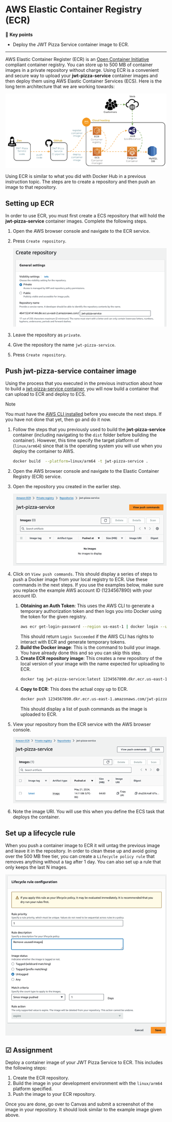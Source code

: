 # AWS Elastic Container Registry (ECR)

🔑 **Key points**

- Deploy the JWT Pizza Service container image to ECR.

---

AWS Elastic Container Register (ECR) is an [Open Container Initiative](https://opencontainers.org/) compliant container registry. You can store up to 500 MB of container images in a private repository without charge. Using ECR is a convenient and secure way to upload your **jwt-pizza-service** container images and then deploy them using AWS Elastic Container Services (ECS). Here is the long term architecture that we are working towards:

![Pizza service deployment](pizzaServiceDeployment.png)

Using ECR is similar to what you did with Docker Hub in a previous instruction topic. The steps are to create a repository and then push an image to that repository.

## Setting up ECR

In order to use ECR, you must first create a ECS repository that will hold the **jwt-pizza-service** container images. Complete the following steps.

1. Open the AWS browser console and navigate to the ECR service.
1. Press `Create repository`.

   ![Create repository](createRepository.png)

1. Leave the repository as `private`.
1. Give the repository the name `jwt-pizza-service`.
1. Press `Create repository`.

## Push jwt-pizza-service container image

Using the process that you executed in the previous instruction about how to build a [jwt-pizza-service container](../jwtPizzaServiceContainer/jwtPizzaServiceContainer.md), you will now build a container that can upload to ECR and deploy to ECS.

> [!NOTE]
> You must have the [AWS CLI installed](https://docs.aws.amazon.com/cli/latest/userguide/getting-started-install.html) before you execute the next steps. If you have not done that yet, then go and do it now.

1. Follow the steps that you previously used to build the **jwt-pizza-service** container (including navigating to the `dist` folder before building the container). However, this time specify the target platform of (`linux/arm64`) since that is the operating system you will use when you deploy the container to AWS.
   ```sh
   docker build  --platform=linux/arm64 -t jwt-pizza-service .
   ```
1. Open the AWS browser console and navigate to the Elastic Container Registry (ECR) service.
1. Open the repository you created in the earlier step.

   ![View repository](viewRepository.png)

1. Click on `View push commands`. This should display a series of steps to push a Docker image from your local registry to ECR. Use these commands in the next steps. If you use the examples below, make sure you replace the example AWS account ID (1234567890) with your account ID.
   1. **Obtaining an Auth Token**: This uses the AWS CLI to generate a temporary authorization token and then logs you into Docker using the token for the given registry.
      ```sh
      aws ecr get-login-password --region us-east-1 | docker login --username AWS --password-stdin 1234567890.dkr.ecr.us-east-1.amazonaws.com
      ```
      This should return `Login Succeeded` if the AWS CLI has rights to interact with ECR and generate temporary tokens.
   2. **Build the Docker image**: This is the command to build your image. You have already done this and so you can skip this step.
   3. **Create ECR repository image**: This creates a new repository of the local version of your image with the name expected for uploading to ECR.
      ```sh
      docker tag jwt-pizza-service:latest 1234567890.dkr.ecr.us-east-1.amazonaws.com/jwt-pizza-service:latest
      ```
   4. **Copy to ECR**: This does the actual copy up to ECR.
      ```sh
      docker push 1234567890.dkr.ecr.us-east-1.amazonaws.com/jwt-pizza-service:latest
      ```
      This should display a list of push commands as the image is uploaded to ECR.
1. View your repository from the ECR service with the AWS browser console.

   ![View uploaded image](viewUploadedDockerImage.png)

1. Note the image URI. You will use this when you define the ECS task that deploys the container.

## Set up a lifecycle rule

When you push a container image to ECR it will untag the previous image and leave it in the repository. In order to clean these up and avoid going over the 500 MB free tier, you can create a `Lifecycle policy rule` that removes anything without a tag after 1 day. You can also set up a rule that only keeps the last N images.

![Lifecycle rule](lifecycleRule.png)

## ☑ Assignment

Deploy a container image of your JWT Pizza Service to ECR. This includes the following steps:

1. Create the ECR repository.
1. Build the image in your development environment with the `linux/arm64` platform specified.
1. Push the image to your ECR repository.

Once you are done, go over to Canvas and submit a screenshot of the image in your repository. It should look similar to the example image given above.
